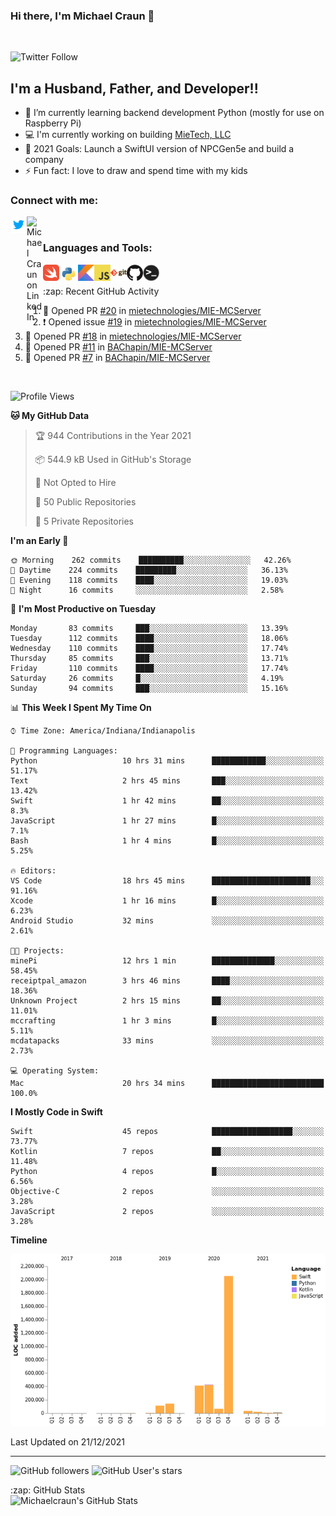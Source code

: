 ### Hi there, I'm Michael Craun 👋 

<br />

![Twitter Follow](https://img.shields.io/twitter/follow/opkurix?style=social)

## I'm a Husband, Father, and Developer!!

- 🌱 I’m currently learning backend development Python (mostly for use on Raspberry Pi)
- 💻 I'm currently working on building [MieTech, LLC](https://github.com/mietechnologies)
- 🥅 2021 Goals: Launch a SwiftUI version of NPCGen5e and build a company
- ⚡ Fun fact: I love to draw and spend time with my kids

### Connect with me:

[<img align="left" alt="Michael Craun on Twitter" width="26px" src="https://raw.githubusercontent.com/github/explore/80688e429a7d4ef2fca1e82350fe8e3517d3494d/topics/twitter/twitter.png" />][twitter]
[<img align="left" alt="Michael Craun on LinkedIn" width="26px" src="https://cdn.jsdelivr.net/npm/simple-icons@v3/icons/linkedin.svg" />][linkedin]

<br />

### Languages and Tools:

[<img align="left" alt="Swift" width="26px" src="https://raw.githubusercontent.com/github/explore/80688e429a7d4ef2fca1e82350fe8e3517d3494d/topics/swift/swift.png" />][swift]
[<img align="left" alt="Python" width="30px" src="https://raw.githubusercontent.com/github/explore/80688e429a7d4ef2fca1e82350fe8e3517d3494d/topics/python/python.png" />][python]
[<img align="left" alt="Kotlin" width="26px" src="https://raw.githubusercontent.com/github/explore/80688e429a7d4ef2fca1e82350fe8e3517d3494d/topics/kotlin/kotlin.png" />][kotlin]
[<img align="left" alt="JavaScript" width="26px" src="https://raw.githubusercontent.com/github/explore/80688e429a7d4ef2fca1e82350fe8e3517d3494d/topics/javascript/javascript.png" />][javascript]
[<img align="left" alt="Git" width="26px" src="https://raw.githubusercontent.com/github/explore/80688e429a7d4ef2fca1e82350fe8e3517d3494d/topics/git/git.png" />]([])
[<img align="left" alt="GitHub" width="26px" src="https://raw.githubusercontent.com/github/explore/78df643247d429f6cc873026c0622819ad797942/topics/github/github.png" />][github]
[<img align="left" alt="Terminal" width="26px" src="https://raw.githubusercontent.com/github/explore/80688e429a7d4ef2fca1e82350fe8e3517d3494d/topics/terminal/terminal.png" />][terminal]

<br />
<br />

<summary>:zap: Recent GitHub Activity</summary>
  
<!--START_SECTION:activity-->
1. 💪 Opened PR [#20](https://github.com/mietechnologies/MIE-MCServer/pull/20) in [mietechnologies/MIE-MCServer](https://github.com/mietechnologies/MIE-MCServer)
2. ❗️ Opened issue [#19](https://github.com/mietechnologies/MIE-MCServer/issues/19) in [mietechnologies/MIE-MCServer](https://github.com/mietechnologies/MIE-MCServer)
3. 💪 Opened PR [#18](https://github.com/mietechnologies/MIE-MCServer/pull/18) in [mietechnologies/MIE-MCServer](https://github.com/mietechnologies/MIE-MCServer)
4. 💪 Opened PR [#11](https://github.com/BAChapin/MIE-MCServer/pull/11) in [BAChapin/MIE-MCServer](https://github.com/BAChapin/MIE-MCServer)
5. 💪 Opened PR [#7](https://github.com/BAChapin/MIE-MCServer/pull/7) in [BAChapin/MIE-MCServer](https://github.com/BAChapin/MIE-MCServer)
<!--END_SECTION:activity-->
  
<br />
  
<!--START_SECTION:waka-->
![Profile Views](http://img.shields.io/badge/Profile%20Views-1-blue)

**🐱 My GitHub Data** 

> 🏆 944 Contributions in the Year 2021
 > 
> 📦 544.9 kB Used in GitHub's Storage 
 > 
> 🚫 Not Opted to Hire
 > 
> 📜 50 Public Repositories 
 > 
> 🔑 5 Private Repositories  
 > 
**I'm an Early 🐤** 

```text
🌞 Morning    262 commits    ██████████░░░░░░░░░░░░░░░   42.26% 
🌆 Daytime    224 commits    █████████░░░░░░░░░░░░░░░░   36.13% 
🌃 Evening    118 commits    ████░░░░░░░░░░░░░░░░░░░░░   19.03% 
🌙 Night      16 commits     ░░░░░░░░░░░░░░░░░░░░░░░░░   2.58%

```
📅 **I'm Most Productive on Tuesday** 

```text
Monday       83 commits     ███░░░░░░░░░░░░░░░░░░░░░░   13.39% 
Tuesday      112 commits    ████░░░░░░░░░░░░░░░░░░░░░   18.06% 
Wednesday    110 commits    ████░░░░░░░░░░░░░░░░░░░░░   17.74% 
Thursday     85 commits     ███░░░░░░░░░░░░░░░░░░░░░░   13.71% 
Friday       110 commits    ████░░░░░░░░░░░░░░░░░░░░░   17.74% 
Saturday     26 commits     █░░░░░░░░░░░░░░░░░░░░░░░░   4.19% 
Sunday       94 commits     ███░░░░░░░░░░░░░░░░░░░░░░   15.16%

```


📊 **This Week I Spent My Time On** 

```text
⌚︎ Time Zone: America/Indiana/Indianapolis

💬 Programming Languages: 
Python                   10 hrs 31 mins      ████████████░░░░░░░░░░░░░   51.17% 
Text                     2 hrs 45 mins       ███░░░░░░░░░░░░░░░░░░░░░░   13.42% 
Swift                    1 hr 42 mins        ██░░░░░░░░░░░░░░░░░░░░░░░   8.3% 
JavaScript               1 hr 27 mins        █░░░░░░░░░░░░░░░░░░░░░░░░   7.1% 
Bash                     1 hr 4 mins         █░░░░░░░░░░░░░░░░░░░░░░░░   5.25%

🔥 Editors: 
VS Code                  18 hrs 45 mins      ██████████████████████░░░   91.16% 
Xcode                    1 hr 16 mins        █░░░░░░░░░░░░░░░░░░░░░░░░   6.23% 
Android Studio           32 mins             ░░░░░░░░░░░░░░░░░░░░░░░░░   2.61%

🐱‍💻 Projects: 
minePi                   12 hrs 1 min        ██████████████░░░░░░░░░░░   58.45% 
receiptpal_amazon        3 hrs 46 mins       ████░░░░░░░░░░░░░░░░░░░░░   18.36% 
Unknown Project          2 hrs 15 mins       ██░░░░░░░░░░░░░░░░░░░░░░░   11.01% 
mccrafting               1 hr 3 mins         █░░░░░░░░░░░░░░░░░░░░░░░░   5.11% 
mcdatapacks              33 mins             ░░░░░░░░░░░░░░░░░░░░░░░░░   2.73%

💻 Operating System: 
Mac                      20 hrs 34 mins      █████████████████████████   100.0%

```

**I Mostly Code in Swift** 

```text
Swift                    45 repos            ██████████████████░░░░░░░   73.77% 
Kotlin                   7 repos             ██░░░░░░░░░░░░░░░░░░░░░░░   11.48% 
Python                   4 repos             █░░░░░░░░░░░░░░░░░░░░░░░░   6.56% 
Objective-C              2 repos             ░░░░░░░░░░░░░░░░░░░░░░░░░   3.28% 
JavaScript               2 repos             ░░░░░░░░░░░░░░░░░░░░░░░░░   3.28%

```


**Timeline**

![Chart not found](https://raw.githubusercontent.com/Michaelcraun/Michaelcraun/main/charts/bar_graph.png) 


 Last Updated on 21/12/2021
<!--END_SECTION:waka-->

---
  
![GitHub followers](https://img.shields.io/github/followers/Michaelcraun?style=social)
![GitHub User's stars](https://img.shields.io/github/stars/Michaelcraun?style=social)
  
<summary>:zap: GitHub Stats</summary>

<img align="left" alt="Michaelcraun's GitHub Stats" src="https://github-readme-stats-8frbydxfs-michaelcraun.vercel.app/api?username=Michaelcraun" />

[twitter]: https://twitter.com/opkurix
[linkedin]: https://linkedin.com/in/michael-craun
[swift]: https://developer.apple.com/swift/
[python]: https://www.python.org
[kotlin]: https://kotlinlang.org
[javascript]: https://www.javascript.com
[github]: https://github.com/
[terminal]: https://en.wikipedia.org/wiki/Terminal_(macOS)
